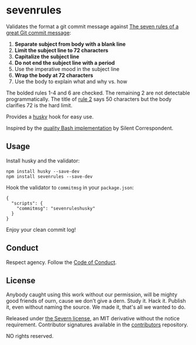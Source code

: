 # sevenrules

Validates the format a git commit message against [The seven rules of a great Git commit message](https://chris.beams.io/posts/git-commit/#seven-rules):

1. **Separate subject from body with a blank line**
1. **Limit the subject line to 72 characters**
1. **Capitalize the subject line**
1. **Do not end the subject line with a period**
1. Use the imperative mood in the subject line
1. **Wrap the body at 72 characters**
1. Use the body to explain what and why vs. how

The bolded rules 1-4 and 6 are checked. The remaining 2 are not detectable programmatically. The title of [rule 2](https://chris.beams.io/posts/git-commit/#limit-50) says 50 characters but the body clarifies 72 is the hard limit.

Provides a [husky](https://github.com/typicode/husky) hook for easy use.

Inspired by the [quality Bash implementation](https://gitlab.com/silent.correspondent/commit-msg/blob/master/commit-msg.sh) by Silent Correspondent.

## Usage

Install husky and the validator:

```
npm install husky --save-dev
npm install sevenrules --save-dev
```

Hook the validator to `commitmsg` in your `package.json`:

```
{
  "scripts": {
    "commitmsg": "sevenruleshusky"
  }
}
```

Enjoy your clean commit log!

## Conduct

Respect agency. Follow the [Code of Conduct](CODE_OF_CONDUCT.md).

## License

Anybody caught using this work without our permission, will be mighty good friends of ourn, cause we don't give a dern. Study it. Hack it. Publish it, even without naming the source. We made it, that's all we wanted to do.

Released under [the Severn license](LICENSE), an MIT derivative without the notice requirement. Contributor signatures available in the [contributors](https://github.com/severndb/contributors) repository.

NO rights reserved.